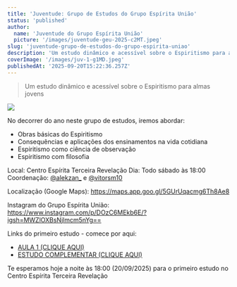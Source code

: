 ```yaml
---
title: 'Juventude: Grupo de Estudos do Grupo Espírita União'
status: 'published'
author:
  name: 'Juventude do Grupo Espírita União'
  picture: '/images/juventude-geu-2025-c2MT.jpeg'
slug: 'juventude-grupo-de-estudos-do-grupo-espirita-uniao'
description: 'Um estudo dinâmico e acessível sobre o Espiritismo para almas jovens'
coverImage: '/images/juv-1-g1MD.jpeg'
publishedAt: '2025-09-20T15:22:36.257Z'
---
```


> Um estudo dinâmico e acessível sobre o Espiritismo para almas jovens

![](/images/juventude-geu-2025-kzOT.jpeg)

No decorrer do ano neste grupo de estudos, iremos abordar:

- Obras básicas do Espiritismo
- Consequências e aplicações dos ensinamentos na vida cotidiana
- Espiritismo como ciência de observação
- Espiritismo com filosofia

Local: Centro Espírita Terceira Revelação Dia: Todo sábado às 18:00 Coordenação: [@alekzan\_](https://www.instagram.com/alekzan_/) e [@vitorsm10](https://www.instagram.com/vitorsm10/)

Localização (Google Maps): <https://maps.app.goo.gl/5GUrUqacmg6Th8Ae8>

Instagram do Grupo Espírita União: <https://www.instagram.com/p/DOzC6MEkb6E/?igsh=MWZlOXBsNjlmcm5nYg==>

Links do primeiro estudo - comece por aqui: 

- [AULA 1 (CLIQUE AQUI)](https://www.geuuniao.com.br/postagens/juventude-espirita-do-grupo-espirita-uniao-parte-2-conteudos-da-aula)
- [ESTUDO COMPLEMENTAR (CLIQUE AQUI)](https://www.geuuniao.com.br/postagens/bem-vindos-a-juventude-espirita-do-grupo-espirita-uniao)

Te esperamos hoje a noite às 18:00 (20/09/2025) para o primeiro estudo no Centro Espírita Terceira Revelação

 